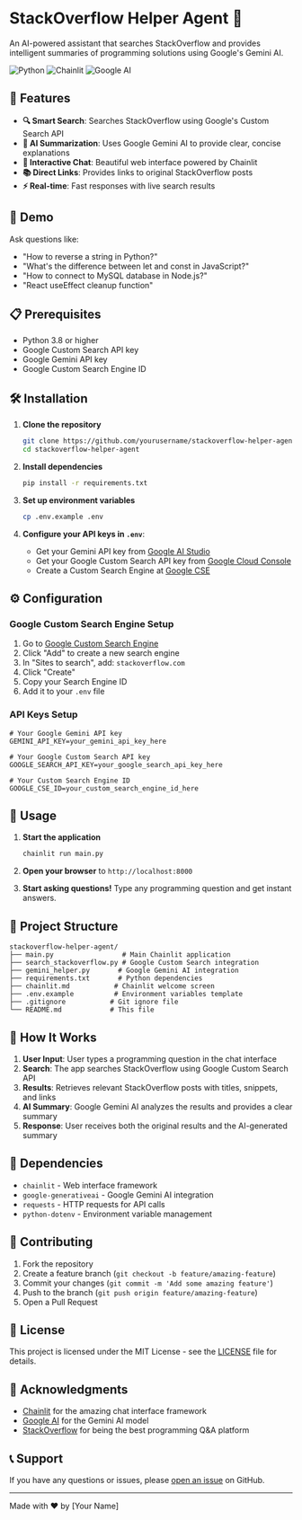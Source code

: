 # StackOverflow Helper Agent 🤖

An AI-powered assistant that searches StackOverflow and provides intelligent summaries of programming solutions using Google's Gemini AI.

![Python](https://img.shields.io/badge/Python-3.8+-blue.svg)
![Chainlit](https://img.shields.io/badge/Chainlit-Latest-green.svg)
![Google AI](https://img.shields.io/badge/Google_AI-Gemini-red.svg)

## 🌟 Features

- **🔍 Smart Search**: Searches StackOverflow using Google's Custom Search API
- **🤖 AI Summarization**: Uses Google Gemini AI to provide clear, concise explanations
- **💬 Interactive Chat**: Beautiful web interface powered by Chainlit
- **📚 Direct Links**: Provides links to original StackOverflow posts
- **⚡ Real-time**: Fast responses with live search results

## 🚀 Demo

Ask questions like:
- "How to reverse a string in Python?"
- "What's the difference between let and const in JavaScript?"
- "How to connect to MySQL database in Node.js?"
- "React useEffect cleanup function"

## 📋 Prerequisites

- Python 3.8 or higher
- Google Custom Search API key
- Google Gemini API key
- Google Custom Search Engine ID

## 🛠️ Installation

1. **Clone the repository**
   ```bash
   git clone https://github.com/yourusername/stackoverflow-helper-agent.git
   cd stackoverflow-helper-agent
   ```

2. **Install dependencies**
   ```bash
   pip install -r requirements.txt
   ```

3. **Set up environment variables**
   ```bash
   cp .env.example .env
   ```

4. **Configure your API keys in `.env`**:
   - Get your Gemini API key from [Google AI Studio](https://makersuite.google.com/app/apikey)
   - Get your Google Custom Search API key from [Google Cloud Console](https://console.cloud.google.com/)
   - Create a Custom Search Engine at [Google CSE](https://cse.google.com/)

## ⚙️ Configuration

### Google Custom Search Engine Setup

1. Go to [Google Custom Search Engine](https://cse.google.com/)
2. Click "Add" to create a new search engine
3. In "Sites to search", add: `stackoverflow.com`
4. Click "Create"
5. Copy your Search Engine ID
6. Add it to your `.env` file

### API Keys Setup

```env
# Your Google Gemini API key
GEMINI_API_KEY=your_gemini_api_key_here

# Your Google Custom Search API key
GOOGLE_SEARCH_API_KEY=your_google_search_api_key_here

# Your Custom Search Engine ID
GOOGLE_CSE_ID=your_custom_search_engine_id_here
```

## 🚀 Usage

1. **Start the application**
   ```bash
   chainlit run main.py
   ```

2. **Open your browser** to `http://localhost:8000`

3. **Start asking questions!** Type any programming question and get instant answers.

## 📁 Project Structure

```
stackoverflow-helper-agent/
├── main.py                 # Main Chainlit application
├── search_stackoverflow.py # Google Custom Search integration
├── gemini_helper.py       # Google Gemini AI integration
├── requirements.txt       # Python dependencies
├── chainlit.md           # Chainlit welcome screen
├── .env.example          # Environment variables template
├── .gitignore           # Git ignore file
└── README.md            # This file
```

## 🧩 How It Works

1. **User Input**: User types a programming question in the chat interface
2. **Search**: The app searches StackOverflow using Google Custom Search API
3. **Results**: Retrieves relevant StackOverflow posts with titles, snippets, and links
4. **AI Summary**: Google Gemini AI analyzes the results and provides a clear summary
5. **Response**: User receives both the original results and the AI-generated summary

## 🔧 Dependencies

- `chainlit` - Web interface framework
- `google-generativeai` - Google Gemini AI integration
- `requests` - HTTP requests for API calls
- `python-dotenv` - Environment variable management

## 🤝 Contributing

1. Fork the repository
2. Create a feature branch (`git checkout -b feature/amazing-feature`)
3. Commit your changes (`git commit -m 'Add some amazing feature'`)
4. Push to the branch (`git push origin feature/amazing-feature`)
5. Open a Pull Request

## 📄 License

This project is licensed under the MIT License - see the [LICENSE](LICENSE) file for details.

## 🙏 Acknowledgments

- [Chainlit](https://chainlit.io/) for the amazing chat interface framework
- [Google AI](https://ai.google.dev/) for the Gemini AI model
- [StackOverflow](https://stackoverflow.com/) for being the best programming Q&A platform

## 📞 Support

If you have any questions or issues, please [open an issue](https://github.com/yourusername/stackoverflow-helper-agent/issues) on GitHub.

---

Made with ❤️ by [Your Name]
